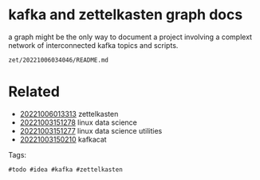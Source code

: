 # kafka and zettelkasten graph docs

a graph might be the only way to document a project involving a complext network of interconnected kafka topics and scripts.

` zet/20221006034046/README.md `

# Related

- [20221006013313](/zet/20221006013313/README.md) zettelkasten
- [20221003151278](/zet/20221003151278/README.md) linux data science
- [20221003151277](/zet/20221003151277/README.md) linux data science utilities
- [20221003150210](/zet/20221003150210/README.md) kafkacat

Tags:

    #todo #idea #kafka #zettelkasten 
